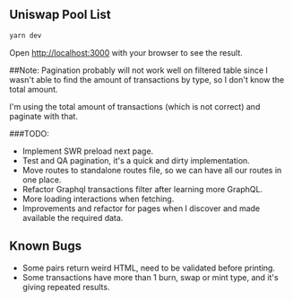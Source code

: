 
## Uniswap Pool List

```bash
yarn dev
```

Open [http://localhost:3000](http://localhost:3000) with your browser to see the result.

##Note:
Pagination probably will not work well on filtered table since I wasn't able to find the amount of transactions by type, so I don't know the total amount.

I'm using the total amount of transactions (which is not correct) and paginate with that.

###TODO: 

- Implement SWR preload next page.
- Test and QA pagination, it's a quick and dirty implementation.
- Move routes to standalone routes file, so we can have all our routes in one place.
- Refactor Graphql transactions filter after learning more GraphQL.
- More loading interactions when fetching.
- Improvements and refactor for pages when I discover and made available the required data.
  
## Known Bugs
- Some pairs return weird HTML, need to be validated before printing.
- Some transactions have more than 1 burn, swap or mint type, and it's giving repeated results.